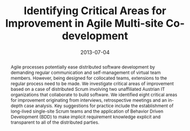 ---
abstract: Agile processes potentially ease distributed software development by demanding
  regular communication and self-management of virtual team members. However, being
  designed for collocated teams, extensions to the regular process need to be made.
  We investigate critical areas of improvement based on a case of distributed Scrum
  involving two unaffiliated Austrian IT organizations that collaborate to build software.
  We identified eight critical areas for improvement originating from interviews,
  retrospective meetings and an in-depth case analysis. Key suggestions for practice
  include the establishment of long-lived single-site Scrum teams and the application
  of Behavior Driven Development (BDD) to make implicit requirement knowledge explicit
  and transparent to all of the distributed parties.
authors:
- Raoul Vallon
- Klaus Bayrhammer
- Stefan Strobl
- Mario Bernhart
- Thomas Grechenig
date: '2013-07-04'
featured: false
links:
- name: Publik
  url: https://publik.tuwien.ac.at/showentry.php?ID=226095&lang=2
publication: 'Vortrag: The 8th International Conference on Evaluation of Novel Approaches
  to Software Engineering (ENASE 2013), Angers, Frankreich; 04.07.2013 - 06.07.2013;
  in: "Proceedings of the 8th International Conference on Evaluation of Novel Approaches
  to Software Engineering", L. Maciaszek, J. Filipe (Hrg.); SciTePress, (2013), ISBN:
  978-989-8565-62-4; S. 150 - 164'
publication_types:
- '1'
publishDate: '2013-07-04'
title: Identifying Critical Areas for Improvement in Agile Multi-site Co-development
url_pdf: ''
---